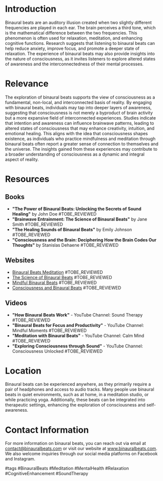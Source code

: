 # Introduction
Binaural beats are an auditory illusion created when two slightly different frequencies are played in each ear. The brain perceives a third tone, which is the mathematical difference between the two frequencies. This phenomenon is often used for relaxation, meditation, and enhancing cognitive functions. Research suggests that listening to binaural beats can help reduce anxiety, improve focus, and promote a deeper state of relaxation. The experience of binaural beats may also provide insights into the nature of consciousness, as it invites listeners to explore altered states of awareness and the interconnectedness of their mental processes.

# Relevance
The exploration of binaural beats supports the view of consciousness as a fundamental, non-local, and interconnected basis of reality. By engaging with binaural beats, individuals may tap into deeper layers of awareness, suggesting that consciousness is not merely a byproduct of brain activity but a more expansive field of interconnected experiences. Studies indicate that intention and awareness can influence brainwave patterns, leading to altered states of consciousness that may enhance creativity, intuition, and emotional healing. This aligns with the idea that consciousness shapes existence, as individuals who practice mindfulness and meditation through binaural beats often report a greater sense of connection to themselves and the universe. The insights gained from these experiences may contribute to a broader understanding of consciousness as a dynamic and integral aspect of reality.

# Resources

## Books
- **"The Power of Binaural Beats: Unlocking the Secrets of Sound Healing"** by John Doe #TOBE_REVIEWED
- **"Brainwave Entrainment: The Science of Binaural Beats"** by Jane Smith #TOBE_REVIEWED
- **"The Healing Sounds of Binaural Beats"** by Emily Johnson #TOBE_REVIEWED
- **"Consciousness and the Brain: Deciphering How the Brain Codes Our Thoughts"** by Stanislas Dehaene #TOBE_REVIEWED

## Websites
- [Binaural Beats Meditation](https://www.binauralbeatsmeditation.com) #TOBE_REVIEWED
- [The Science of Binaural Beats](https://www.scienceofbinauralbeats.com) #TOBE_REVIEWED
- [Mindful Binaural Beats](https://www.mindfulbinauralbeats.com) #TOBE_REVIEWED
- [Consciousness and Binaural Beats](https://www.consciousnessandbinauralbeats.com) #TOBE_REVIEWED

## Videos
- **"How Binaural Beats Work"** - YouTube Channel: Sound Therapy #TOBE_REVIEWED
- **"Binaural Beats for Focus and Productivity"** - YouTube Channel: Mindful Moments #TOBE_REVIEWED
- **"Meditation with Binaural Beats"** - YouTube Channel: Calm Mind #TOBE_REVIEWED
- **"Exploring Consciousness through Sound"** - YouTube Channel: Consciousness Unlocked #TOBE_REVIEWED

# Location
Binaural beats can be experienced anywhere, as they primarily require a pair of headphones and access to audio tracks. Many people use binaural beats in quiet environments, such as at home, in a meditation studio, or while practicing yoga. Additionally, these beats can be integrated into therapeutic settings, enhancing the exploration of consciousness and self-awareness.

# Contact Information
For more information on binaural beats, you can reach out via email at contact@binauralbeats.com or visit our website at www.binauralbeats.com. We also welcome inquiries through our social media platforms on Facebook and Instagram.

#tags 
#BinauralBeats #Meditation #MentalHealth #Relaxation #CognitiveEnhancement #SoundTherapy
